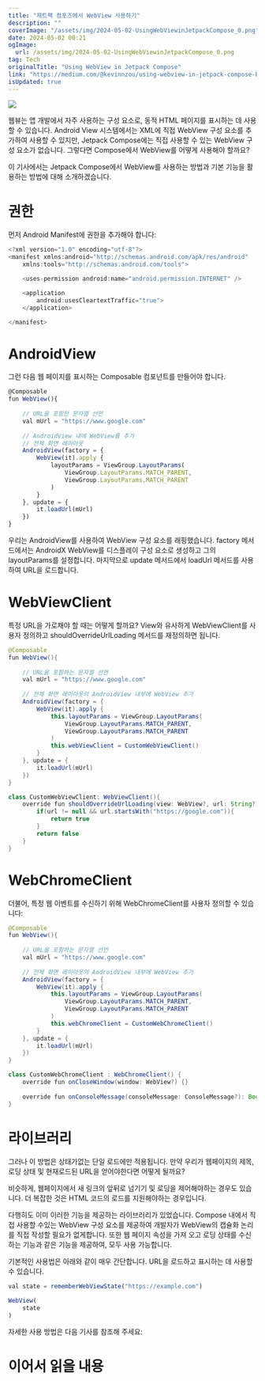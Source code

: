 ```yaml
---
title: "제트팩 컴포즈에서 WebView 사용하기"
description: ""
coverImage: "/assets/img/2024-05-02-UsingWebViewinJetpackCompose_0.png"
date: 2024-05-02 00:21
ogImage: 
  url: /assets/img/2024-05-02-UsingWebViewinJetpackCompose_0.png
tag: Tech
originalTitle: "Using WebView in Jetpack Compose"
link: "https://medium.com/@kevinnzou/using-webview-in-jetpack-compose-bbf5991cfd14"
isUpdated: true
---
```





<img src="/assets/img/2024-05-02-UsingWebViewinJetpackCompose_0.png" />

웹뷰는 앱 개발에서 자주 사용하는 구성 요소로, 동적 HTML 페이지를 표시하는 데 사용할 수 있습니다. Android View 시스템에서는 XML에 직접 WebView 구성 요소를 추가하여 사용할 수 있지만, Jetpack Compose에는 직접 사용할 수 있는 WebView 구성 요소가 없습니다. 그렇다면 Compose에서 WebView를 어떻게 사용해야 할까요?

이 기사에서는 Jetpack Compose에서 WebView를 사용하는 방법과 기본 기능을 활용하는 방법에 대해 소개하겠습니다.

# 권한

<div class="content-ad"></div>

먼저 Android Manifest에 권한을 추가해야 합니다:

```js
<?xml version="1.0" encoding="utf-8"?>
<manifest xmlns:android="http://schemas.android.com/apk/res/android"
    xmlns:tools="http://schemas.android.com/tools">

    <uses-permission android:name="android.permission.INTERNET" />

    <application
        android:usesCleartextTraffic="true">
    </application>

</manifest>
```

# AndroidView

그런 다음 웹 페이지를 표시하는 Composable 컴포넌트를 만들어야 합니다.

<div class="content-ad"></div>

```js
@Composable
fun WebView(){
  
    // URL을 포함한 문자열 선언
    val mUrl = "https://www.google.com"
  
    // AndroidView 내에 WebView를 추가
    // 전체 화면 레이아웃
    AndroidView(factory = {
        WebView(it).apply {
            layoutParams = ViewGroup.LayoutParams(
                ViewGroup.LayoutParams.MATCH_PARENT,
                ViewGroup.LayoutParams.MATCH_PARENT
            )
        }
    }, update = {
        it.loadUrl(mUrl)
    })
}
```

우리는 AndroidView를 사용하여 WebView 구성 요소를 래핑했습니다. factory 메서드에서는 AndroidX WebView를 디스플레이 구성 요소로 생성하고 그의 layoutParams를 설정합니다. 마지막으로 update 메서드에서 loadUrl 메서드를 사용하여 URL을 로드합니다.

# WebViewClient

특정 URL을 가로채야 할 때는 어떻게 할까요? View와 유사하게 WebViewClient를 사용자 정의하고 shouldOverrideUrlLoading 메서드를 재정의하면 됩니다.

<div class="content-ad"></div>

```java
@Composable
fun WebView(){
  
    // URL을 포함하는 문자열 선언
    val mUrl = "https://www.google.com"
  
    // 전체 화면 레이아웃의 AndroidView 내부에 WebView 추가
    AndroidView(factory = {
        WebView(it).apply {
            this.layoutParams = ViewGroup.LayoutParams(
                ViewGroup.LayoutParams.MATCH_PARENT,
                ViewGroup.LayoutParams.MATCH_PARENT
            )
            this.webViewClient = CustomWebViewClient()
        }
    }, update = {
        it.loadUrl(mUrl)
    })
}

class CustomWebViewClient: WebViewClient(){
    override fun shouldOverrideUrlLoading(view: WebView?, url: String?): Boolean {
        if(url != null && url.startsWith("https://google.com")){
            return true
        }
        return false
    }
}
```

# WebChromeClient

더불어, 특정 웹 이벤트를 수신하기 위해 WebChromeClient를 사용자 정의할 수 있습니다:

```java
@Composable
fun WebView(){
  
    // URL을 포함하는 문자열 선언
    val mUrl = "https://www.google.com"
  
    // 전체 화면 레이아웃의 AndroidView 내부에 WebView 추가
    AndroidView(factory = {
        WebView(it).apply {
            this.layoutParams = ViewGroup.LayoutParams(
                ViewGroup.LayoutParams.MATCH_PARENT,
                ViewGroup.LayoutParams.MATCH_PARENT
            )
            this.webChromeClient = CustomWebChromeClient()
        }
    }, update = {
        it.loadUrl(mUrl)
    })
}

class CustomWebChromeClient : WebChromeClient() {
    override fun onCloseWindow(window: WebView?) {}
    
    override fun onConsoleMessage(consoleMessage: ConsoleMessage?): Boolean {}
}
```

<div class="content-ad"></div>

# 라이브러리

그러나 이 방법은 상태가없는 단일 로드에만 적용됩니다. 만약 우리가 웹페이지의 제목, 로딩 상태 및 현재로드된 URL을 얻어야한다면 어떻게 될까요?

비슷하게, 웹페이지에서 새 링크의 앞뒤로 넘기기 및 로딩을 제어해야하는 경우도 있습니다. 더 복잡한 것은 HTML 코드의 로드를 지원해야하는 경우입니다.

다행히도 이미 이러한 기능을 제공하는 라이브러리가 있었습니다. Compose 내에서 직접 사용할 수있는 WebView 구성 요소를 제공하여 개발자가 WebView의 캡슐화 논리를 직접 작성할 필요가 없게합니다. 또한 웹 페이지 속성을 가져 오고 로딩 상태를 수신하는 기능과 같은 기능을 제공하여, 모두 사용 가능합니다.

<div class="content-ad"></div>

기본적인 사용법은 아래와 같이 매우 간단합니다. URL을 로드하고 표시하는 데 사용할 수 있습니다.

```js
val state = rememberWebViewState("https://example.com")

WebView(
    state
)
```

자세한 사용 방법은 다음 기사를 참조해 주세요:

# 이어서 읽을 내용